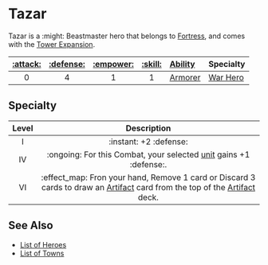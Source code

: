 # Tazar

Tazar is a :might: Beastmaster hero that belongs to [Fortress](../towns/fortress.md), and comes with the [Tower Expansion](../content.md).

| [:attack:](../statistics/attack.md) | [:defense:](../statistics/defense.md) | [:empower:](../statistics/power.md) | [:skill:](../statistics/knowledge.md) | [Ability](../abilities/index.md) | Specialty |
| :---: | :---: | :---: | :---: | :--- | :--- |
| 0 | 4 | 1 | 1 | [Armorer](../abilities/armorer.md) | [War Hero](#specialty) |


## Specialty

| Level | Description |
| :---: | :---: |
| Ⅰ | :instant: +2 :defense: |
| Ⅳ | :ongoing: For this Combat, your selected [unit](../units/index.md) gains +1 :defense:. |
| Ⅵ | :effect_map: Fron your hand, Remove 1 card or Discard 3 cards to draw an [Artifact](../artifacts/index.md) card from the top of the [Artifact](../artifacts/index.md) deck. |


## See Also

- [List of Heroes](index.md)
- [List of Towns](../towns/index.md)
